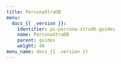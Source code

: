 ```yaml
---
title: PerconaXtraDB
menu:
  docs_{{ .version }}:
    identifier: px-percona-xtradb-guides
    name: PerconaXtraDB
    parent: guides
    weight: 40
menu_name: docs_{{ .version }}
---
```

